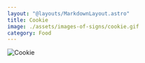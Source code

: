 ```yaml
---
layout: "@layouts/MarkdownLayout.astro"
title: Cookie
image: ./assets/images-of-signs/cookie.gif
category: Food
---
```


![Cookie](@signs/cookie.gif)
